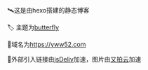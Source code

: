 

:artificial_satellite:这是由hexo搭建的静态博客

:label: 主题为[butterfly](https://github.com/jerryc127/hexo-theme-butterfly)

:badminton:域名为<https://yww52.com>

:leaves:外部引入链接由[jsDeliv](https://www.jsdelivr.com/)加速，图片由[又拍云](https://www.upyun.com/)加速





